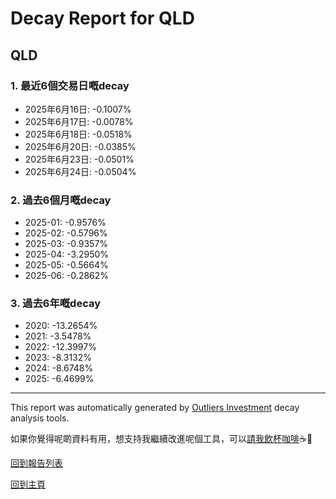 # Decay Report for QLD

## QLD

### 1. 最近6個交易日嘅decay

- 2025年6月16日: -0.1007%
- 2025年6月17日: -0.0078%
- 2025年6月18日: -0.0518%
- 2025年6月20日: -0.0385%
- 2025年6月23日: -0.0501%
- 2025年6月24日: -0.0504%

### 2. 過去6個月嘅decay

- 2025-01: -0.9576%
- 2025-02: -0.5796%
- 2025-03: -0.9357%
- 2025-04: -3.2950%
- 2025-05: -0.5664%
- 2025-06: -0.2862%

### 3. 過去6年嘅decay

- 2020: -13.2654%
- 2021: -3.5478%
- 2022: -12.3997%
- 2023: -8.3132%
- 2024: -8.6748%
- 2025: -6.4699%

------------------------------
This report was automatically generated by [Outliers Investment](https://outliersecon.github.io/Outliers-Investment/) decay analysis tools.

如果你覺得呢啲資料有用，想支持我繼續改進呢個工具，可以[請我飲杯咖啡](https://buymeacoffee.com/outliersecon)☕🙏

[回到報告列表](https://outliersecon.github.io/Outliers-Investment/reports/reports_public)

[回到主頁](https://outliersecon.github.io/Outliers-Investment/)